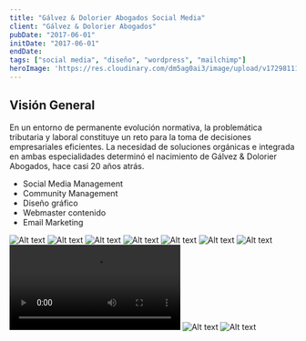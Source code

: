 ```yaml
---
title: "Gálvez & Dolorier Abogados Social Media"
client: "Gálvez & Dolorier Abogados"
pubDate: "2017-06-01"
initDate: "2017-06-01"
endDate:
tags: ["social media", "diseño", "wordpress", "mailchimp"]
heroImage: 'https://res.cloudinary.com/dm5ag0ai3/image/upload/v1729811104/gyd_banner_dgrdej.jpg'
---
```

## Visión General
En un entorno de permanente evolución normativa, la problemática tributaria y laboral constituye un reto para la toma de decisiones empresariales eficientes. La necesidad de soluciones orgánicas e integrada en ambas especialidades determinó el nacimiento de Gálvez & Dolorier Abogados, hace casi 20 años atrás.

* Social Media Management
* Community Management
* Diseño gráfico
* Webmaster contenido
* Email Marketing

![Alt text](https://res.cloudinary.com/dm5ag0ai3/image/upload/v1729206110/seminario_wwugkp.png "Seminario")
![Alt text](https://res.cloudinary.com/dm5ag0ai3/image/upload/v1729206108/bienvenida_yd3fmh.png "Bienvenida")
![Alt text](https://res.cloudinary.com/dm5ag0ai3/image/upload/v1729206107/javier_loopin.png "Javier Dolorier")
![Alt text](https://res.cloudinary.com/dm5ag0ai3/image/upload/v1729206107/webinar_edqomr.png "Webinar")
![Alt text](https://res.cloudinary.com/dm5ag0ai3/image/upload/v1729206106/badl_scbsdj.jpg "Boletín al Día Laboral")
![Alt text](https://res.cloudinary.com/dm5ag0ai3/image/upload/v1729206106/fiestas_af8hcb.png "Felices Fiestas")
![Alt text](https://res.cloudinary.com/dm5ag0ai3/image/upload/v1729206106/badt_ojpdoh.jpg "Boletín al Día Tributario")
![Alt text](https://res.cloudinary.com/dm5ag0ai3/video/upload/v1729206105/chambers_l80ok1.mp4 "Chambers and Partners")
![Alt text](https://res.cloudinary.com/dm5ag0ai3/image/upload/v1729206104/convocatoria_gjnydz.png "Convocatoria")
![Alt text](https://res.cloudinary.com/dm5ag0ai3/image/upload/v1729206105/desayuno_jiil6x.png "Evento")